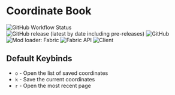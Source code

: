 # Coordinate Book
![GitHub Workflow Status](https://img.shields.io/github/workflow/status/BlueZeeKing/coordinate-book/build)
![GitHub release (latest by date including pre-releases)](https://img.shields.io/github/v/release/BlueZeeKing/coordinate-book?include_prereleases)
![GitHub](https://img.shields.io/github/license/BlueZeeKing/coordinate-book)
![Mod loader: Fabric](https://img.shields.io/badge/mod%20loader-fabric-d64541?style=flat-square)
![Fabric API](https://img.shields.io/badge/Fabric_API-required-informational)
![Client](https://img.shields.io/badge/environment-client-1976d2)
## Default Keybinds
 - `o` - Open the list of saved coordinates
 - `k` - Save the current coordinates
 - `r` - Open the most recent page
